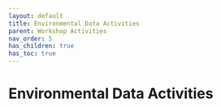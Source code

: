 ```yaml
---
layout: default
title: Environmental Data Activities
parent: Workshop Activities
nav_order: 5
has_children: true
has_toc: true
---
```

# Environmental Data Activities
